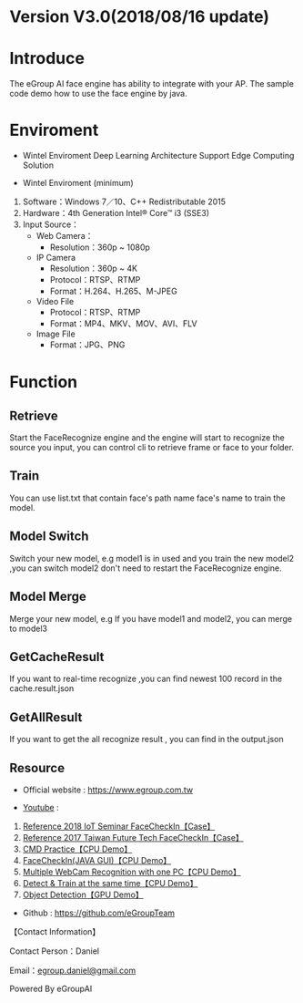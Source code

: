 # Version V3.0(2018/08/16 update)

# Introduce
The eGroup AI face engine has ability to integrate with your AP.
The sample code demo how to use the face engine by java.

# Enviroment
* Wintel Enviroment
Deep Learning Architecture
Support Edge Computing Solution

* Wintel Enviroment (minimum)
1. Software：Windows 7／10、C++ Redistributable 2015 
2. Hardware：4th Generation Intel® Core™ i3 (SSE3) 
3. Input Source：
  	* Web Camera：
		*	Resolution：360p ~ 1080p
	* IP Camera
		*	Resolution：360p ~ 4K
		*	Protocol：RTSP、RTMP
		*	Format：H.264、H.265、M-JPEG
	* Video File
		*	Protocol：RTSP、RTMP
		*	Format：MP4、MKV、MOV、AVI、FLV
	* Image File
		*	Format：JPG、PNG

# Function
## Retrieve
Start the FaceRecognize engine and the engine will start to recognize the source you input, you can control cli to retrieve frame or face to your folder.

## Train 
You can use list.txt that contain face's path name face's name to train the model. 

## Model Switch
Switch your new model, e.g model1 is in used and you train the new model2 ,you can switch model2 don't need to restart the FaceRecognize engine.

## Model Merge
Merge your new model, e.g If you have model1 and model2, you can merge to model3

## GetCacheResult
If you want to real-time recognize ,you can find newest 100 record in the cache.result.json

## GetAllResult
If you want to get the all recognize result , you can find in the output.json
## Resource
* Official website : https://www.egroup.com.tw

* [Youtube](https://ppt.cc/f78xjx) : 

1. [Reference 2018 IoT Seminar FaceCheckIn【Case】](https://www.youtube.com/watch?v=sF6U7h4f9EQ)
2. [Reference 2017 Taiwan Future Tech FaceCheckIn【Case】](https://www.youtube.com/watch?v=YdUSXfnOnAU)
3. [CMD Practice【CPU Demo】](https://www.youtube.com/watch?v=Am8SukUPVSc)
4. [FaceCheckIn(JAVA GUI)【CPU Demo】](https://www.youtube.com/watch?v=9ZV8Jjqi5SY)
5. [Multiple WebCam Recognition with one PC【CPU Demo】](https://www.youtube.com/watch?v=OC5wpANob_A)
6. [Detect & Train at the same time【CPU Demo】](https://www.youtube.com/watch?v=g9Xg2OaepHw)
7. [Object Detection【GPU Demo】](https://www.youtube.com/watch?v=H6SP5UpD2wk)

* Github : https://github.com/eGroupTeam



【Contact Information】

Contact Person：Daniel 

Email：egroup.daniel@gmail.com

Powered By eGroupAI
